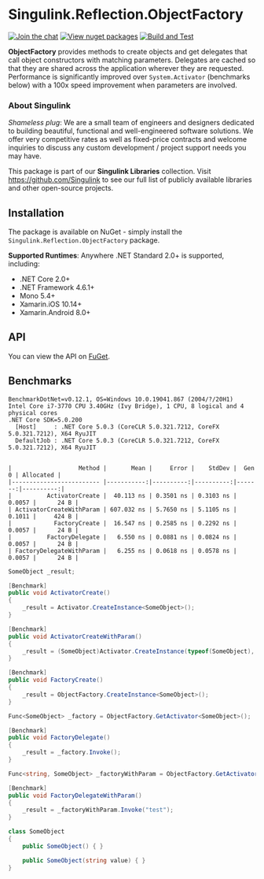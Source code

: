 # Singulink.Reflection.ObjectFactory

[![Join the chat](https://badges.gitter.im/Singulink/community.svg)](https://gitter.im/Singulink/community?utm_source=badge&utm_medium=badge&utm_campaign=pr-badge&utm_content=badge)
[![View nuget packages](https://img.shields.io/nuget/v/Singulink.Reflection.ObjectFactory.svg)](https://www.nuget.org/packages/Singulink.Reflection.ObjectFactory/)
[![Build and Test](https://github.com/Singulink/Singulink.Reflection.ObjectFactory/workflows/build%20and%20test/badge.svg)](https://github.com/Singulink/Singulink.Reflection.ObjectFactory/actions?query=workflow%3A%22build+and+test%22)

**ObjectFactory** provides methods to create objects and get delegates that call object constructors with matching parameters. Delegates are cached so that they are shared across the application wherever they are requested. Performance is significantly improved over `System.Activator` (benchmarks below) with a 100x speed improvement when parameters are involved.

### About Singulink

*Shameless plug*: We are a small team of engineers and designers dedicated to building beautiful, functional and well-engineered software solutions. We offer very competitive rates as well as fixed-price contracts and welcome inquiries to discuss any custom development / project support needs you may have.

This package is part of our **Singulink Libraries** collection. Visit https://github.com/Singulink to see our full list of publicly available libraries and other open-source projects.

## Installation

The package is available on NuGet - simply install the `Singulink.Reflection.ObjectFactory` package.

**Supported Runtimes**: Anywhere .NET Standard 2.0+ is supported, including:
- .NET Core 2.0+
- .NET Framework 4.6.1+
- Mono 5.4+
- Xamarin.iOS 10.14+
- Xamarin.Android 8.0+

## API

You can view the API on [FuGet](https://www.fuget.org/packages/Singulink.Reflection.ObjectFactory). 

## Benchmarks

```
BenchmarkDotNet=v0.12.1, OS=Windows 10.0.19041.867 (2004/?/20H1)
Intel Core i7-3770 CPU 3.40GHz (Ivy Bridge), 1 CPU, 8 logical and 4 physical cores
.NET Core SDK=5.0.200
  [Host]     : .NET Core 5.0.3 (CoreCLR 5.0.321.7212, CoreFX 5.0.321.7212), X64 RyuJIT
  DefaultJob : .NET Core 5.0.3 (CoreCLR 5.0.321.7212, CoreFX 5.0.321.7212), X64 RyuJIT


|                   Method |       Mean |     Error |    StdDev |  Gen 0 | Allocated |
|------------------------- |-----------:|----------:|----------:|-------:|----------:|
|          ActivatorCreate |  40.113 ns | 0.3501 ns | 0.3103 ns | 0.0057 |      24 B |
| ActivatorCreateWithParam | 607.032 ns | 5.7650 ns | 5.1105 ns | 0.1011 |     424 B |
|            FactoryCreate |  16.547 ns | 0.2585 ns | 0.2292 ns | 0.0057 |      24 B |
|          FactoryDelegate |   6.550 ns | 0.0881 ns | 0.0824 ns | 0.0057 |      24 B |
| FactoryDelegateWithParam |   6.255 ns | 0.0618 ns | 0.0578 ns | 0.0057 |      24 B |
```

```cs
SomeObject _result;

[Benchmark]
public void ActivatorCreate()
{
    _result = Activator.CreateInstance<SomeObject>();
}

[Benchmark]
public void ActivatorCreateWithParam()
{
    _result = (SomeObject)Activator.CreateInstance(typeof(SomeObject), "test");
}

[Benchmark]
public void FactoryCreate()
{
    _result = ObjectFactory.CreateInstance<SomeObject>();
}

Func<SomeObject> _factory = ObjectFactory.GetActivator<SomeObject>();

[Benchmark]
public void FactoryDelegate()
{
    _result = _factory.Invoke();
}

Func<string, SomeObject> _factoryWithParam = ObjectFactory.GetActivator<string, SomeObject>();

[Benchmark]
public void FactoryDelegateWithParam()
{
    _result = _factoryWithParam.Invoke("test");
}

class SomeObject
{
    public SomeObject() { }

    public SomeObject(string value) { }
}
```
